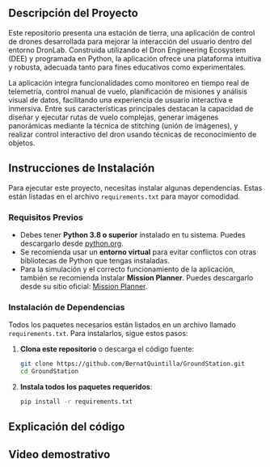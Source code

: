 ## Descripción del Proyecto

Este repositorio presenta una estación de tierra, una aplicación de control de drones desarrollada para mejorar la interacción del usuario dentro del entorno DronLab. Construida utilizando el Dron Engineering Ecosystem (DEE) y programada en Python, la aplicación ofrece una plataforma intuitiva y robusta, adecuada tanto para fines educativos como experimentales.

La aplicación integra funcionalidades como monitoreo en tiempo real de telemetría, control manual de vuelo, planificación de misiones y análisis visual de datos, facilitando una experiencia de usuario interactiva e inmersiva. Entre sus características principales destacan la capacidad de diseñar y ejecutar rutas de vuelo complejas, generar imágenes panorámicas mediante la técnica de stitching (unión de imágenes), y realizar control interactivo del dron usando técnicas de reconocimiento de objetos.

## Instrucciones de Instalación

Para ejecutar este proyecto, necesitas instalar algunas dependencias. Estas están listadas en el archivo `requirements.txt` para mayor comodidad.

### Requisitos Previos

- Debes tener **Python 3.8 o superior** instalado en tu sistema. Puedes descargarlo desde [python.org](https://www.python.org/downloads/).
- Se recomienda usar un **entorno virtual** para evitar conflictos con otras bibliotecas de Python que tengas instaladas.
- Para la simulación y el correcto funcionamiento de la aplicación, también se recomienda instalar **Mission Planner**. Puedes descargarlo desde su sitio oficial: [Mission Planner](https://ardupilot.org/planner/docs/mission-planner-installation.html).

### Instalación de Dependencias

Todos los paquetes necesarios están listados en un archivo llamado `requirements.txt`. Para instalarlos, sigue estos pasos:

1. **Clona este repositorio** o descarga el código fuente:

   ```bash
   git clone https://github.com/BernatQuintilla/GroundStation.git
   cd GroundStation

2. **Instala todos los paquetes requeridos**:
   ```bash
   pip install -r requirements.txt

## Explicación del código

## Video demostrativo
